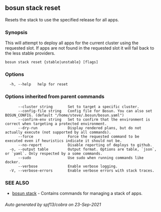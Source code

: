 ## bosun stack reset

Resets the stack to use the specified release for all apps.

### Synopsis

This will attempt to deploy all apps for the current cluster using the requested slot. If apps are not found in the requested slot it will fail back to the less stable providers.

```
bosun stack reset {stable|unstable} [flags]
```

### Options

```
  -h, --help   help for reset
```

### Options inherited from parent commands

```
      --cluster string       Set to target a specific cluster.
      --config-file string   Config file for Bosun. You can also set BOSUN_CONFIG. (default "/home/steve/.bosun/bosun.yaml")
      --confirm-env string   Set to confirm that the environment is correct when targeting a protected environment.
      --dry-run              Display rendered plans, but do not actually execute (not supported by all commands).
      --force                Force the requested command to be executed even if heuristics indicate it should not be.
      --no-report            Disable reporting of deploys to github.
  -o, --output table         Output format. Options are table, `json`, or `yaml`. Only respected by a some commands.
      --sudo                 Use sudo when running commands like docker.
      --verbose              Enable verbose logging.
  -V, --verbose-errors       Enable verbose errors with stack traces.
```

### SEE ALSO

* [bosun stack](bosun_stack.md)	 - Contains commands for managing a stack of apps.

###### Auto generated by spf13/cobra on 23-Sep-2021
